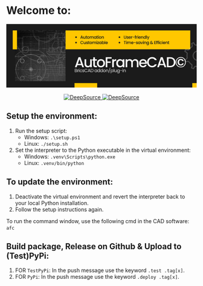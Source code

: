 # Welcome to:

<p align="center">
  <a href="https://illyrius.me/AutoFrameCAD">
    <img src="https://github.com/illyrius666/illyrius666/blob/master/images/AutoFrameCAD.png" alt="AutoFrameCAD">
  </a>
</p>
<p align="center">
  <a href="https://app.deepsource.com/gh/illyrius666/AutoFrameCAD/">
    <img src="https://app.deepsource.com/gh/Structura-Engineering/AutoFrameCAD.svg/?label=active+issues&show_trend=true&token=6a6PKnYxd3B1-AhQ2dLn8MoS" alt="DeepSource">
    <img src="https://app.deepsource.com/gh/Structura-Engineering/AutoFrameCAD.svg/?label=resolved+issues&show_trend=true&token=6a6PKnYxd3B1-AhQ2dLn8MoS" alt="DeepSource">
  </a>
</p>

## Setup the environment:

1. Run the setup script:
   - Windows: `.\setup.ps1`
   - Linux: `./setup.sh`
2. Set the interpreter to the Python executable in the virtual environment:
   - Windows: `.venv\Scripts\python.exe`
   - Linux: `.venv/bin/python`

## To update the environment:

1. Deactivate the virtual environment and revert the interpreter back to your local Python installation.
2. Follow the setup instructions again.

To run the command window, use the following cmd in the CAD software: `afc`

## Build package, Release on Github & Upload to (Test)PyPi:

1. FOR `TestPyPi`: In the push message use the keyword `.test .tag[x]`.
2. FOR `PyPi`: In the push message use the keyword `.deploy .tag[x]`.
